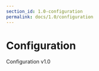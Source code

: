 ```yaml
---
section_id: 1.0-configuration
permalink: docs/1.0/configuration
---
```


# Configuration

Configuration v1.0
